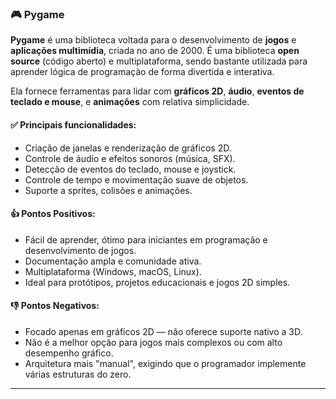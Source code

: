 ### 🎮 **Pygame**

**Pygame** é uma biblioteca voltada para o desenvolvimento de **jogos** e **aplicações multimídia**, criada no ano de 2000. É uma biblioteca **open source** (código aberto) e multiplataforma, sendo bastante utilizada para aprender lógica de programação de forma divertida e interativa.

Ela fornece ferramentas para lidar com **gráficos 2D**, **áudio**, **eventos de teclado e mouse**, e **animações** com relativa simplicidade.

#### ✅ Principais funcionalidades:

- Criação de janelas e renderização de gráficos 2D.
- Controle de áudio e efeitos sonoros (música, SFX).
- Detecção de eventos do teclado, mouse e joystick.
- Controle de tempo e movimentação suave de objetos.
- Suporte a sprites, colisões e animações.

#### 👍 Pontos Positivos:

- Fácil de aprender, ótimo para iniciantes em programação e desenvolvimento de jogos.
- Documentação ampla e comunidade ativa.
- Multiplataforma (Windows, macOS, Linux).
- Ideal para protótipos, projetos educacionais e jogos 2D simples.

#### 👎 Pontos Negativos:

- Focado apenas em gráficos 2D — não oferece suporte nativo a 3D.
- Não é a melhor opção para jogos mais complexos ou com alto desempenho gráfico.
- Arquitetura mais "manual", exigindo que o programador implemente várias estruturas do zero.

---
